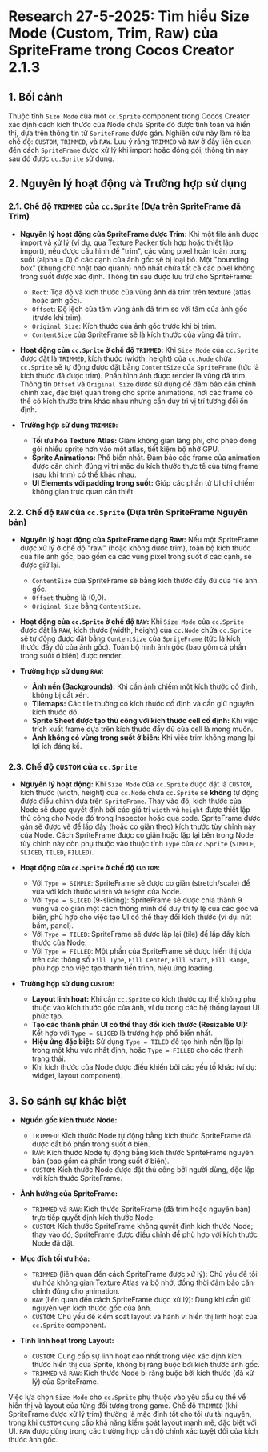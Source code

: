 # Research 27-5-2025: Tìm hiểu Size Mode (Custom, Trim, Raw) của SpriteFrame trong Cocos Creator 2.1.3

## 1. Bối cảnh

Thuộc tính `Size Mode` của một `cc.Sprite` component trong Cocos Creator xác định cách kích thước của Node chứa Sprite đó được tính toán và hiển thị, dựa trên thông tin từ `SpriteFrame` được gán. Nghiên cứu này làm rõ ba chế độ: `CUSTOM`, `TRIMMED`, và `RAW`. Lưu ý rằng `TRIMMED` và `RAW` ở đây liên quan đến cách `SpriteFrame` được xử lý khi import hoặc đóng gói, thông tin này sau đó được `cc.Sprite` sử dụng.

## 2. Nguyên lý hoạt động và Trường hợp sử dụng

### 2.1. Chế độ `TRIMMED` của `cc.Sprite` (Dựa trên SpriteFrame đã Trim)

*   **Nguyên lý hoạt động của SpriteFrame được Trim:**
    Khi một file ảnh được import và xử lý (ví dụ, qua Texture Packer tích hợp hoặc thiết lập import), nếu được cấu hình để "trim", các vùng pixel hoàn toàn trong suốt (alpha = 0) ở các cạnh của ảnh gốc sẽ bị loại bỏ. Một "bounding box" (khung chữ nhật bao quanh) nhỏ nhất chứa tất cả các pixel không trong suốt được xác định.
    Thông tin sau được lưu trữ cho SpriteFrame:
    *   `Rect`: Tọa độ và kích thước của vùng ảnh đã trim trên texture (atlas hoặc ảnh gốc).
    *   `Offset`: Độ lệch của tâm vùng ảnh đã trim so với tâm của ảnh gốc (trước khi trim).
    *   `Original Size`: Kích thước của ảnh gốc trước khi bị trim.
    *   `ContentSize` của SpriteFrame sẽ là kích thước của vùng đã trim.

*   **Hoạt động của `cc.Sprite` ở chế độ `TRIMMED`:**
    Khi `Size Mode` của `cc.Sprite` được đặt là `TRIMMED`, kích thước (width, height) của `cc.Node` chứa `cc.Sprite` sẽ tự động được đặt bằng `ContentSize` của `SpriteFrame` (tức là kích thước đã được trim).
    Phần hình ảnh được render là vùng đã trim. Thông tin `Offset` và `Original Size` được sử dụng để đảm bảo căn chỉnh chính xác, đặc biệt quan trọng cho sprite animations, nơi các frame có thể có kích thước trim khác nhau nhưng cần duy trì vị trí tương đối ổn định.

*   **Trường hợp sử dụng `TRIMMED`:**
    *   **Tối ưu hóa Texture Atlas:** Giảm không gian lãng phí, cho phép đóng gói nhiều sprite hơn vào một atlas, tiết kiệm bộ nhớ GPU.
    *   **Sprite Animations:** Phổ biến nhất. Đảm bảo các frame của animation được căn chỉnh đúng vị trí mặc dù kích thước thực tế của từng frame (sau khi trim) có thể khác nhau.
    *   **UI Elements với padding trong suốt:** Giúp các phần tử UI chỉ chiếm không gian trực quan cần thiết.

### 2.2. Chế độ `RAW` của `cc.Sprite` (Dựa trên SpriteFrame Nguyên bản)

*   **Nguyên lý hoạt động của SpriteFrame dạng Raw:**
    Nếu một SpriteFrame được xử lý ở chế độ "raw" (hoặc không được trim), toàn bộ kích thước của file ảnh gốc, bao gồm cả các vùng pixel trong suốt ở các cạnh, sẽ được giữ lại.
    *   `ContentSize` của SpriteFrame sẽ bằng kích thước đầy đủ của file ảnh gốc.
    *   `Offset` thường là (0,0).
    *   `Original Size` bằng `ContentSize`.

*   **Hoạt động của `cc.Sprite` ở chế độ `RAW`:**
    Khi `Size Mode` của `cc.Sprite` được đặt là `RAW`, kích thước (width, height) của `cc.Node` chứa `cc.Sprite` sẽ tự động được đặt bằng `ContentSize` của `SpriteFrame` (tức là kích thước đầy đủ của ảnh gốc).
    Toàn bộ hình ảnh gốc (bao gồm cả phần trong suốt ở biên) được render.

*   **Trường hợp sử dụng `RAW`:**
    *   **Ảnh nền (Backgrounds):** Khi cần ảnh chiếm một kích thước cố định, không bị cắt xén.
    *   **Tilemaps:** Các tile thường có kích thước cố định và cần giữ nguyên kích thước đó.
    *   **Sprite Sheet được tạo thủ công với kích thước cell cố định:** Khi việc trích xuất frame dựa trên kích thước đầy đủ của cell là mong muốn.
    *   **Ảnh không có vùng trong suốt ở biên:** Khi việc trim không mang lại lợi ích đáng kể.

### 2.3. Chế độ `CUSTOM` của `cc.Sprite`

*   **Nguyên lý hoạt động:**
    Khi `Size Mode` của `cc.Sprite` được đặt là `CUSTOM`, kích thước (width, height) của `cc.Node` chứa `cc.Sprite` sẽ **không** tự động được điều chỉnh dựa trên `SpriteFrame`. Thay vào đó, kích thước của Node sẽ được quyết định bởi các giá trị `width` và `height` được thiết lập thủ công cho Node đó trong Inspector hoặc qua code.
    SpriteFrame được gán sẽ được vẽ để lấp đầy (hoặc co giãn theo) kích thước tùy chỉnh này của Node. Cách SpriteFrame được co giãn hoặc lặp lại bên trong Node tùy chỉnh này còn phụ thuộc vào thuộc tính `Type` của `cc.Sprite` (`SIMPLE`, `SLICED`, `TILED`, `FILLED`).

*   **Hoạt động của `cc.Sprite` ở chế độ `CUSTOM`:**
    *   Với `Type = SIMPLE`: SpriteFrame sẽ được co giãn (stretch/scale) để vừa với kích thước `width` và `height` của Node.
    *   Với `Type = SLICED` (9-slicing): SpriteFrame sẽ được chia thành 9 vùng và co giãn một cách thông minh để duy trì tỷ lệ của các góc và biên, phù hợp cho việc tạo UI có thể thay đổi kích thước (ví dụ: nút bấm, panel).
    *   Với `Type = TILED`: SpriteFrame sẽ được lặp lại (tile) để lấp đầy kích thước của Node.
    *   Với `Type = FILLED`: Một phần của SpriteFrame sẽ được hiển thị dựa trên các thông số `Fill Type`, `Fill Center`, `Fill Start`, `Fill Range`, phù hợp cho việc tạo thanh tiến trình, hiệu ứng loading.

*   **Trường hợp sử dụng `CUSTOM`:**
    *   **Layout linh hoạt:** Khi cần `cc.Sprite` có kích thước cụ thể không phụ thuộc vào kích thước gốc của ảnh, ví dụ trong các hệ thống layout UI phức tạp.
    *   **Tạo các thành phần UI có thể thay đổi kích thước (Resizable UI):** Kết hợp với `Type = SLICED` là trường hợp phổ biến nhất.
    *   **Hiệu ứng đặc biệt:** Sử dụng `Type = TILED` để tạo hình nền lặp lại trong một khu vực nhất định, hoặc `Type = FILLED` cho các thanh trạng thái.
    *   Khi kích thước của Node được điều khiển bởi các yếu tố khác (ví dụ: widget, layout component).

## 3. So sánh sự khác biệt

*   **Nguồn gốc kích thước Node:**
    *   `TRIMMED`: Kích thước Node tự động bằng kích thước SpriteFrame đã được cắt bỏ phần trong suốt ở biên.
    *   `RAW`: Kích thước Node tự động bằng kích thước SpriteFrame nguyên bản (bao gồm cả phần trong suốt ở biên).
    *   `CUSTOM`: Kích thước Node được đặt thủ công bởi người dùng, độc lập với kích thước SpriteFrame.

*   **Ảnh hưởng của SpriteFrame:**
    *   `TRIMMED` và `RAW`: Kích thước SpriteFrame (đã trim hoặc nguyên bản) trực tiếp quyết định kích thước Node.
    *   `CUSTOM`: Kích thước SpriteFrame không quyết định kích thước Node; thay vào đó, SpriteFrame được điều chỉnh để phù hợp với kích thước Node đã đặt.

*   **Mục đích tối ưu hóa:**
    *   `TRIMMED` (liên quan đến cách SpriteFrame được xử lý): Chủ yếu để tối ưu hóa không gian Texture Atlas và bộ nhớ, đồng thời đảm bảo căn chỉnh đúng cho animation.
    *   `RAW` (liên quan đến cách SpriteFrame được xử lý): Dùng khi cần giữ nguyên vẹn kích thước gốc của ảnh.
    *   `CUSTOM`: Chủ yếu để kiểm soát layout và hành vi hiển thị linh hoạt của `cc.Sprite` component.

*   **Tính linh hoạt trong Layout:**
    *   `CUSTOM`: Cung cấp sự linh hoạt cao nhất trong việc xác định kích thước hiển thị của Sprite, không bị ràng buộc bởi kích thước ảnh gốc.
    *   `TRIMMED` và `RAW`: Kích thước Node bị ràng buộc bởi kích thước (đã xử lý) của SpriteFrame.

Việc lựa chọn `Size Mode` cho `cc.Sprite` phụ thuộc vào yêu cầu cụ thể về hiển thị và layout của từng đối tượng trong game. Chế độ `TRIMMED` (khi SpriteFrame được xử lý trim) thường là mặc định tốt cho tối ưu tài nguyên, trong khi `CUSTOM` cung cấp khả năng kiểm soát layout mạnh mẽ, đặc biệt với UI. `RAW` được dùng trong các trường hợp cần độ chính xác tuyệt đối của kích thước ảnh gốc.